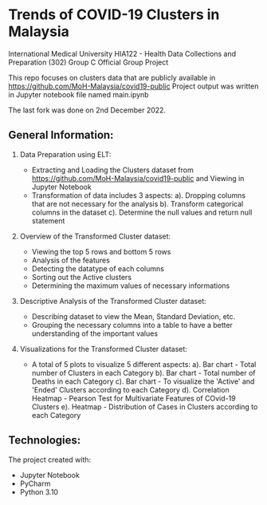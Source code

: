 # Trends of COVID-19 Clusters in Malaysia
International Medical University HIA122 - Health Data Collections and Preparation (302) Group C Official Group Project

This repo focuses on clusters data that are publicly available in https://github.com/MoH-Malaysia/covid19-public
Project output was written in Jupyter notebook file named main.ipynb

The last fork was done on 2nd December 2022.

## General Information:
  1. Data Preparation using ELT:
      - Extracting and Loading the Clusters dataset from https://github.com/MoH-Malaysia/covid19-public and Viewing in Jupyter Notebook
      - Transformation of data includes 3 aspects:
          a). Dropping columns that are not necessary for the analysis
          b). Transform categorical columns in the dataset
          c). Determine the null values and return null statement
          
  2. Overview of the Transformed Cluster dataset:
      - Viewing the top 5 rows and bottom 5 rows
      - Analysis of the features
      - Detecting the datatype of each columns
      - Sorting out the Active clusters
      - Determining the maximum values of necessary informations
  
  3. Descriptive Analysis of the Transformed Cluster dataset:
      - Describing dataset to view the Mean, Standard Deviation, etc. 
      - Grouping the necessary columns into a table to have a better understanding of the important values

  4. Visualizations for the Transformed Cluster dataset:
      - A total of 5 plots to visualize 5 different aspects:
          a). Bar chart - Total number of Clusters in each Category
          b). Bar chart - Total number of Deaths in each Category
          c). Bar chart - To visualize the 'Active' and 'Ended' Clusters according to each Category
          d). Correlation Heatmap - Pearson Test for Multivariate Features of COvid-19 Clusters
          e). Heatmap - Distribution of Cases in Clusters according to each Category

## Technologies:
The project created with:
  - Jupyter Notebook
  - PyCharm
  - Python 3.10 
